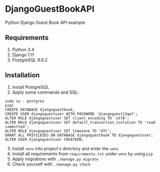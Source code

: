 # DjangoGuestBookAPI
Python Django Guest Book API example

## Requirements
1. Python 3.4
2. Django 1.11
3. PostgreSQL 9.6.2

## Installation
1. Install PostgreSQL
2. Apply some commands and SQL:

  ```
  sudo su - postgres  
  psql
  CREATE DATABASE djangoguestbook;
  CREATE USER djangoguestuser WITH PASSWORD 'djangoguest12qw?';
  ALTER ROLE djangoguestuser SET client_encoding TO 'utf8';
  ALTER ROLE djangoguestuser SET default_transaction_isolation TO 'read committed';
  ALTER ROLE djangoguestuser SET timezone TO 'UTC';
  GRANT ALL PRIVILEGES ON DATABASE djangoguestbook TO djangoguestuser;
  ALTER USER djangoguestuser CREATEDB;
  ```  

3. Install `venv` into project's directory and enter the `venv`
4. Install all requirements from `requirements.txt` under `venv` by using `pip`
5. Apply migrations with `./manage.py migrate`
6. Check yourself with `./manage.py check`
